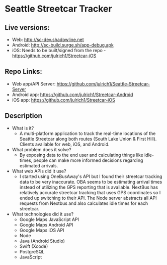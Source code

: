 # Seattle Streetcar Tracker

## Live versions: 
  * Web: http://sc-dev.shadowline.net
  * Android: http://sc-build.surge.sh/app-debug.apk
  * iOS: Needs to be built/signed from the repo - https://github.com/julrich1/Streetcar-iOS
  
## Repo Links:
  * Web app/API Server: https://github.com/julrich1/Seattle-Streetcar-Server
  * Android app: https://github.com/julrich1/Streetcar-Android
  * iOS app: https://github.com/julrich1/Streetcar-iOS

## Description
* What is it?
  * A multi-platform application to track the real-time locations of the Seattle Streetcar along both routes (South Lake Union & First Hill). Clients available for web, iOS, and Android.
* What problem does it solve?
  * By exposing data to the end user and calculating things like idle-times, people can make more informed decisions regarding estimated arrivals.
* What web APIs did it use?
  * I started using OneBusAway's API but I found their streetcar tracking data to be very inaccurate. OBA seems to be estimating arrival times instead of utilizing the GPS reporting that is available. NextBus has relatively accurate streetcar tracking that uses GPS coordinates so I ended up switching to their API.
  The Node server abstracts all API requests from Nextbus and also calculates idle times for each streetcar.
* What technologies did it use?
  * Google Maps JavaScript API
  * Google Maps Android API
  * Google Maps iOS API
  * Node
  * Java (Android Studio)
  * Swift (Xcode)
  * PostgreSQL
  * JavaScript
